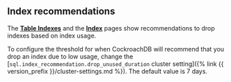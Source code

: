 ## Index recommendations

The [**Table Indexes**](#table-indexes) and the [**Index**](#index) pages show recommendations to drop indexes based on index usage.

To configure the threshold for when CockroachDB will recommend that you drop an index due to low usage, change the [`sql.index_recommendation.drop_unused_duration` cluster setting]({% link {{ version_prefix }}/cluster-settings.md %}). The default value is 7 days.
